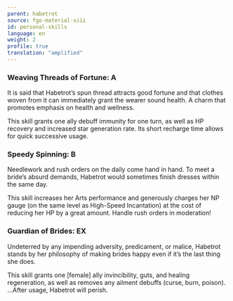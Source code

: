 ```yaml
---
parent: habetrot
source: fgo-material-xiii
id: personal-skills
language: en
weight: 2
profile: true
translation: "amplified"
---
```


### Weaving Threads of Fortune: A

It is said that Habetrot’s spun thread attracts good fortune and that clothes woven from it can immediately grant the wearer sound health. A charm that promotes emphasis on health and wellness.

This skill grants one ally debuff immunity for one turn, as well as HP recovery and increased star generation rate. Its short recharge time allows for quick successive usage.

### Speedy Spinning: B

Needlework and rush orders on the daily come hand in hand.  To meet a bride’s absurd demands, Habetrot would sometimes finish dresses within the same day.

This skill increases her Arts performance and generously charges her NP gauge (on the same level as High-Speed Incantation) at the cost of reducing her HP by a great amount. Handle rush orders in moderation!

### Guardian of Brides: EX

Undeterred by any impending adversity, predicament, or malice, Habetrot stands by her philosophy of making brides happy even if it’s the last thing she does. 

This skill grants one [female] ally invincibility, guts, and healing regeneration, as well as removes any ailment debuffs (curse, burn, poison). …After usage, Habetrot will perish.
